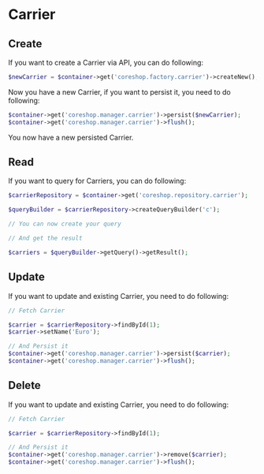 # Carrier

## Create
If you want to create a Carrier via API, you can do following:

```php
$newCarrier = $container->get('coreshop.factory.carrier')->createNew();
```

Now you have a new Carrier, if you want to persist it, you need to do following:

```php
$container->get('coreshop.manager.carrier')->persist($newCarrier);
$container->get('coreshop.manager.carrier')->flush();
```

You now have a new persisted Carrier.

## Read

If you want to query for Carriers, you can do following:

```php
$carrierRepository = $container->get('coreshop.repository.carrier');

$queryBuilder = $carrierRepository->createQueryBuilder('c');

// You can now create your query

// And get the result

$carriers = $queryBuilder->getQuery()->getResult();

```

## Update

If you want to update and existing Carrier, you need to do following:

```php
// Fetch Carrier

$carrier = $carrierRepository->findById(1);
$carrier->setName('Euro');

// And Persist it
$container->get('coreshop.manager.carrier')->persist($carrier);
$container->get('coreshop.manager.carrier')->flush();
```

## Delete
If you want to update and existing Carrier, you need to do following:

```php
// Fetch Carrier

$carrier = $carrierRepository->findById(1);

// And Persist it
$container->get('coreshop.manager.carrier')->remove($carrier);
$container->get('coreshop.manager.carrier')->flush();
```